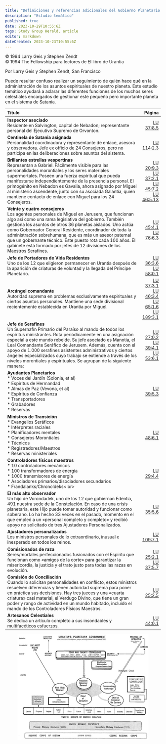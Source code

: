 ```yaml
---
title: "Definiciones y referencias adicionales del Gobierno Planetario de Urantia"
description: "Estudio temático"
published: true
date: 2023-10-29T10:55:6Z
tags: Study Group Herald, article
editor: markdown
dateCreated: 2023-10-23T10:55:6Z
---
```


<p class="v-card v-sheet theme--light grey lighten-3 px-2">© 1994 Larry Geis y Stephen Zendt<br>© 1994 The Fellowship para lectores de El libro de Urantia</p>


Por Larry Geis y Stephen Zendt, San Francisco

Puede resultar confuso realizar un seguimiento de quién hace qué en la administración de los asuntos espirituales de nuestro planeta. Este estudio temático ayudará a aclarar las diferentes funciones de los muchos seres celestiales encargados de gestionar este pequeño pero importante planeta en el sistema de Satania.

Título | Página
:--- | ---:
**Inspector asociado**<br>Residente en Salvington, capital de Nebadon; representante personal del Ejecutivo Supremo de Orvonton. | <a id="a19_131"></a>[LU 37:8.5](/es/The_Urantia_Book/37#p8_5)
**Centinela de Satania asignada**<br>Personalidad coordinadora y representante de enlace, asesora y observadora. Jefe ex officio de 24 Consejeros, pero no participa en las deliberaciones sobre asuntos del sistema. | <a id="a20_216"></a>[LU 114:2.3](/es/The_Urantia_Book/114#p2_3)
**Brillantes estrellas vespertinas**<br>Representan a Gabriel. Fácilmente visible para las personalidades morontiales y los seres materiales supermortales. Poseen una fuerza espiritual que pueda manifestarse independientemente de la presencia personal. El primogénito en Nebadon es Gavalia, ahora asignado por Miguel al ministerio ascendente, junto con su asociada Galantia, quien mantiene contacto de enlace con Miguel para los 24 Consejeros. | <a id="a21_446"></a>[LU 20:9.3](/es/The_Urantia_Book/20#p9_3)<br><a id="a21_491"></a>[LU 37:2.1](/es/The_Urantia_Book/37#p2_1)<br><a id="a21_536"></a>[LU 45:7.2](/es/The_Urantia_Book/45#p7_2)<br><a id="a21_581"></a>[LU 46:5.13](/es/The_Urantia_Book/46#p5_13)
**Veinte y cuatro consejeros**<br>Los agentes personales de Miguel en Jerusem, que funcionan algo así como una rama legislativa del gobierno. También gestiona los asuntos de otros 36 planetas aislados. Uno actúa como Gobernador General Residente, coordinador de toda la administración sobrehumana, que es más un asesor paternal que un gobernante técnico. Este puesto rota cada 100 años. El gabinete está formado por jefes de 12 divisiones de los Maestros Serafines. | <a id="a22_468"></a>[LU 45:4.1](/es/The_Urantia_Book/45#p4_1)<br><a id="a22_513"></a>[LU 76:6.3](/es/The_Urantia_Book/76#p6_3)
**Jefe de Portadores de Vida Residentes**<br>Uno de los 12 que eligieron permanecer en Urantia después de la aparición de criaturas de voluntad y la llegada del Príncipe Planetario. | <a id="a23_184"></a>[LU 36:3.6](/es/The_Urantia_Book/36#p3_6)<br><a id="a23_229"></a>[LU 58:0.1](/es/The_Urantia_Book/58#p0_1)
**Arcángel comandante**<br>Autoridad suprema en problemas exclusivamente espirituales y ciertos asuntos personales. Mantiene una sede divisional recientemente establecida en Urantia por Miguel. | <a id="a24_196"></a>[LU 37:3.1](/es/The_Urantia_Book/37#p3_1)<br><a id="a24_241"></a>[LU 46:3.4](/es/The_Urantia_Book/46#p3_4)<br><a id="a24_286"></a>[LU 65:1.6](/es/The_Urantia_Book/65#p1_6)<br><a id="a24_331"></a>[LU 189:3.1](/es/The_Urantia_Book/189#p3_1)
**Jefe de Serafines**<br>Un Supernafín Primario del Paraíso al mando de todos los espíritus ministrantes. Rota periódicamente en una asignación especial a este mundo rebelde. Su jefe asociado es Manotia, el Leal Comandante Seráfico de Jerusem. Además, cuenta con el apoyo de 1.000 serafines asistentes administrativos y ciertos ángeles especializados cuyo trabajo se extiende a través de los niveles morontiales y espirituales. Se agrupan de la siguiente manera: | <a id="a25_465"></a>[LU 27:0.2](/es/The_Urantia_Book/27#p0_2)<br><a id="a25_510"></a>[LU 39:4.1](/es/The_Urantia_Book/39#p4_1)<br><a id="a25_555"></a>[LU 53:6.1](/es/The_Urantia_Book/53#p6_1)
**Ayudantes Planetarios**<br>\* Voces del Jardín (Solonia, et al)<br>\* Espíritus de Hermandad<br>\* Almas de Paz (Vevona, et al)<br>\* Espíritus de Confianza<br>\* Transportadores<br>\* Grabadores<br>\* Reservas<br> | <a id="a26_219"></a>[LU 39:5.3](/es/The_Urantia_Book/39#p5_3)
**Ministros de Transición**<br>\* Evangelios Seráficos<br>\* Intérpretes raciales<br>\* Planificadores mentales<br>\* Consejeros Morontiales<br>\* Técnicos<br>\* Registradores/Maestros<br >\* Reservas ministeriales<br>| <a id="a27_220"></a>[LU 48:6.1](/es/The_Urantia_Book/48#p6_1)
**Controladores físicos maestros**<br>\* 10 controladores mecánicos<br>\* 100 transformadores de energía<br>\* 1000 transmisores de energía<br>\* Asociadores primarios/disociadores secundarios<br>\* Frandalanks/Chronoldeks< br> | <a id="a28_230"></a>[LU 29:4.4](/es/The_Urantia_Book/29#p4_4)
**El más alto observador**<br>Un hijo de Vorondadek, uno de los 12 que gobiernan Edentia, 491 nuestra sede de la Constelación. En caso de una crisis planetaria, este Hijo puede tomar autoridad y funcionar como soberano. Lo ha hecho 33 veces en el pasado, momento en el que empleó a un «personal completo y completo» y recibió apoyo no solicitado de tres Ajustadores Personalizados. | <a id="a29_384"></a>[LU 35:5.6](/es/The_Urantia_Book/35#p5_6)
**Ajustadores personalizados**<br>Los ministros personales de lo extraordinario, inusual e inesperado en todos los reinos. | <a id="a30_125"></a>[LU 109:7.1](/es/The_Urantia_Book/109#p7_1)
**Comisionados de raza**<br>Seres/mortales perfeccionados fusionados con el Espíritu que funcionan como «amigos de la corte» para garantizar la misericordia, la justicia y el trato justo para todas las razas en evolución. | <a id="a31_224"></a>[LU 25:2.1](/es/The_Urantia_Book/25#p2_1)<br><a id="a31_269"></a>[LU 37:5.7](/es/The_Urantia_Book/37#p5_7)
**Comisión de Conciliación**<br>Cuando lo solicitan personalidades en conflicto, estos ministros resuelven diferencias y tienen autoridad suprema para poner en práctica sus decisiones. Hay tres jueces y una «cuarta criatura» casi material, el Verdugo Divino, que tiene un gran poder y rango de actividad en un mundo habitado, incluido el mando de los Controladores Físicos Maestros. | <a id="a32_385"></a>[LU 25:2.5](/es/The_Urantia_Book/25#p2_5)
**Artesanos Celestiales**<br>Se dedica un artículo completo a sus insondables y multifacéticos esfuerzos. | <a id="a33_108"></a>[LU 44:0.1](/es/The_Urantia_Book/44#p0_1)

<figure id="Figure_1" class="image urantiapedia">
<img src="/image/article/Study_Group_Herald/Urantia_Planetary_Government.jpg">
</figure>

